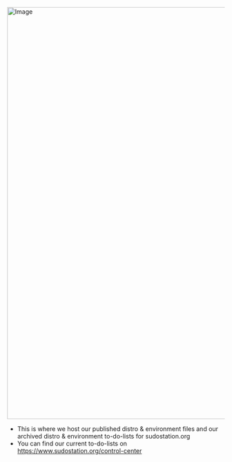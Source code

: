 <img width="1901" height="956" alt="Image" src="https://github.com/user-attachments/assets/ac3c7f84-ea77-4c49-b7de-2b0965baad18" />

- This is where we host our published distro & environment files and our archived distro & environment to-do-lists for sudostation.org
- You can find our current to-do-lists on https://www.sudostation.org/control-center

